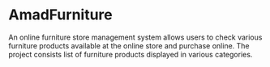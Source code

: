 # AmadFurniture
An online furniture store management system allows users to check various furniture products available at the online store and purchase online. The project consists list of furniture products displayed in various categories. 

